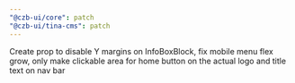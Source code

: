 ```yaml
---
"@czb-ui/core": patch
"@czb-ui/tina-cms": patch
---
```


Create prop to disable Y margins on InfoBoxBlock, fix mobile menu flex grow, only make clickable area for home button on the actual logo and title text on nav bar
